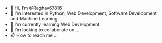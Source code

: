 - 👋 Hi, I’m @Raghav67816
- 👀 I’m interested in Python, Web Development, Software Development and Machine Learning.
- 🌱 I’m currently learning Web Development.
- 💞️ I’m looking to collaborate on ...
- 📫 How to reach me ...

<!---
Raghav67816/Raghav67816 is a ✨ special ✨ repository because its `README.md` (this file) appears on your GitHub profile.
You can click the Preview link to take a look at your changes.
--->
